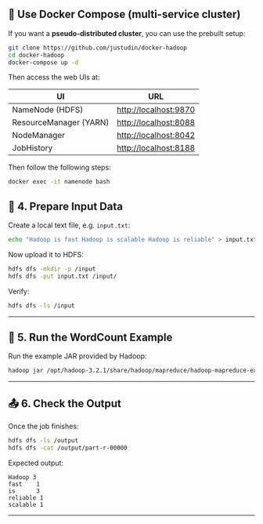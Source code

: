 ## 🧭 Use Docker Compose (multi-service cluster)

If you want a **pseudo-distributed cluster**, you can use the prebuilt setup:

```bash
git clone https://github.com/justudin/docker-hadoop
cd docker-hadoop
docker-compose up -d
```

Then access the web UIs at:

| UI                     | URL                                              |
| ---------------------- | ------------------------------------------------ |
| NameNode (HDFS)        | [http://localhost:9870](http://localhost:9870)   |
| ResourceManager (YARN) | [http://localhost:8088](http://localhost:8088)   |
| NodeManager            | [http://localhost:8042](http://localhost:8042)   |
| JobHistory             | [http://localhost:8188](http://localhost:8188) |


Then follow the following steps:

```bash
docker exec -it namenode bash
```

## 📁 4. Prepare Input Data

Create a local text file, e.g. `input.txt`:

```bash
echo "Hadoop is fast Hadoop is scalable Hadoop is reliable" > input.txt
```

Now upload it to HDFS:

```bash
hdfs dfs -mkdir -p /input
hdfs dfs -put input.txt /input/
```

Verify:

```bash
hdfs dfs -ls /input
```

---

## 🧠 5. Run the WordCount Example

Run the example JAR provided by Hadoop:

```bash
hadoop jar /opt/hadoop-3.2.1/share/hadoop/mapreduce/hadoop-mapreduce-examples-3.2.1.jar wordcount /input /output
```

---

## 📤 6. Check the Output

Once the job finishes:

```bash
hdfs dfs -ls /output
hdfs dfs -cat /output/part-r-00000
```

Expected output:

```
Hadoop 3
fast    1
is      3
reliable 1
scalable 1
```

---
